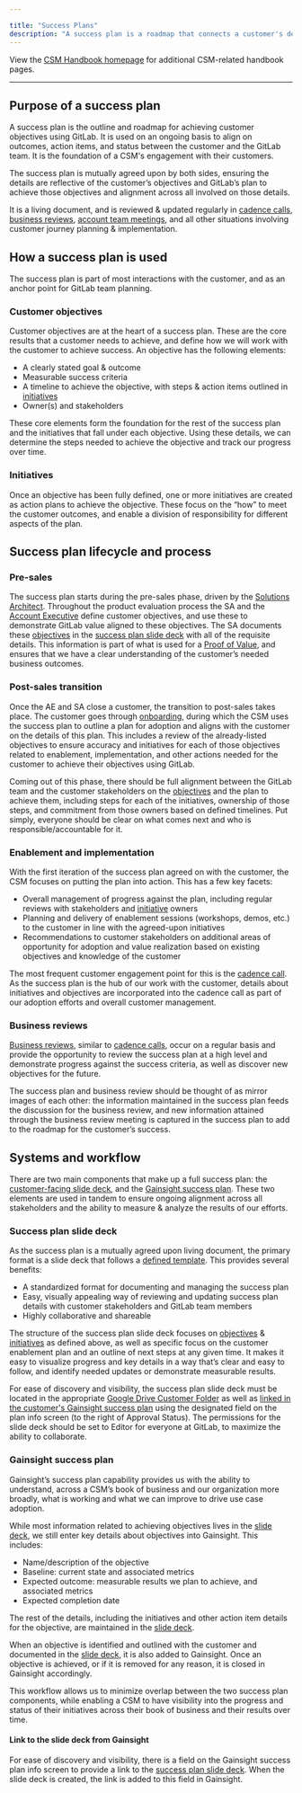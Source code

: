 ```yaml
---

title: "Success Plans"
description: "A success plan is a roadmap that connects a customer's desired business outcomes to GitLab solutions. It is a living document, developed by the CSM."
---
```


View the [CSM Handbook homepage](/handbook/customer-success/csm/) for additional CSM-related handbook pages.

----

## Purpose of a success plan

A success plan is the outline and roadmap for achieving customer objectives using GitLab. It is used on an ongoing basis to align on outcomes, action items, and status between the customer and the GitLab team. It is the foundation of a CSM's engagement with their customers.

The success plan is mutually agreed upon by both sides, ensuring the details are reflective of the customer’s objectives and GitLab’s plan to achieve those objectives and alignment across all involved on those details.

It is a living document, and is reviewed & updated regularly in [cadence calls](/handbook/customer-success/csm/cadence-calls/), [business reviews](/handbook/customer-success/csm/ebr/), [account team meetings](/handbook/customer-success/account-team/#account-team-meetings), and all other situations involving customer journey planning & implementation.

## How a success plan is used

The success plan is part of most interactions with the customer, and as an anchor point for GitLab team planning. 

### Customer objectives

Customer objectives are at the heart of a success plan. These are the core results that a customer needs to achieve, and define how we will work with the customer to achieve success. An objective has the following elements:

- A clearly stated goal & outcome
- Measurable success criteria
- A timeline to achieve the objective, with steps & action items outlined in [initiatives](#initiatives)
- Owner(s) and stakeholders

These core elements form the foundation for the rest of the success plan and the initiatives that fall under each objective. Using these details, we can determine the steps needed to achieve the objective and track our progress over time.

### Initiatives

Once an objective has been fully defined, one or more initiatives are created as action plans to achieve the objective. These focus on the “how” to meet the customer outcomes, and enable a division of responsibility for different aspects of the plan.

## Success plan lifecycle and process

### Pre-sales

The success plan starts during the pre-sales phase, driven by the [Solutions Architect](/handbook/customer-success/account-team/#solutions-architect-sa). Throughout the product evaluation process the SA and the [Account Executive](/handbook/customer-success/account-team/#strategic-account-executive-sae--account-executive-ae) define customer objectives, and use these to demonstrate GitLab value aligned to these objectives. The SA documents these [objectives](#customer-objectives) in the [success plan slide deck](#success-plan-slide-deck) with all of the requisite details. This information is part of what is used for a [Proof of Value](/handbook/solutions-architects/tools-and-resources/pov/), and ensures that we have a clear understanding of the customer’s needed business outcomes.

### Post-sales transition

Once the AE and SA close a customer, the transition to post-sales takes place. The customer goes through [onboarding](/handbook/customer-success/csm/onboarding/), during which the CSM uses the success plan to outline a plan for adoption and aligns with the customer on the details of this plan. This includes a review of the already-listed objectives to ensure accuracy and initiatives for each of those objectives related to enablement, implementation, and other actions needed for the customer to achieve their objectives using GitLab.

Coming out of this phase, there should be full alignment between the GitLab team and the customer stakeholders on the [objectives](#customer-objectives) and the plan to achieve them, including steps for each of the initiatives, ownership of those steps, and commitment from those owners based on defined timelines. Put simply, everyone should be clear on what comes next and who is responsible/accountable for it.

### Enablement and implementation

With the first iteration of the success plan agreed on with the customer, the CSM focuses on putting the plan into action. This has a few key facets:

- Overall management of progress against the plan, including regular reviews with stakeholders and [initiative](#initiatives) owners
- Planning and delivery of enablement sessions (workshops, demos, etc.) to the customer in line with the agreed-upon initiatives
- Recommendations to customer stakeholders on additional areas of opportunity for adoption and value realization based on existing objectives and knowledge of the customer

The most frequent customer engagement point for this is the [cadence call](/handbook/customer-success/csm/cadence-calls/). As the success plan is the hub of our work with the customer, details about initiatives and objectives are incorporated into the cadence call as part of our adoption efforts and overall customer management.

### Business reviews

[Business reviews](/handbook/customer-success/csm/ebr/), similar to [cadence calls](/handbook/customer-success/csm/cadence-calls/), occur on a regular basis and provide the opportunity to review the success plan at a high level and demonstrate progress against the success criteria, as well as discover new objectives for the future.

The success plan and business review should be thought of as mirror images of each other: the information maintained in the success plan feeds the discussion for the business review, and new information attained through the business review meeting is captured in the success plan to add to the roadmap for the customer’s success.

## Systems and workflow

There are two main components that make up a full success plan: the [customer-facing slide deck](#success-plan-slide-deck), and the [Gainsight success plan](#gainsight-success-plan). These two elements are used in tandem to ensure ongoing alignment across all stakeholders and the ability to measure & analyze the results of our efforts.

### Success plan slide deck

As the success plan is a mutually agreed upon living document, the primary format is a slide deck that follows a [defined template](https://docs.google.com/presentation/d/1T-Y2WJ-mRqGey7b1YQMTKE3tVbBTnyY3a9HzaOpxPQ4/edit?usp=sharing). This provides several benefits:

- A standardized format for documenting and managing the success plan
- Easy, visually appealing way of reviewing and updating success plan details with customer stakeholders and GitLab team members
- Highly collaborative and shareable

The structure of the success plan slide deck focuses on [objectives](#customer-objectives) & [initiatives](#initiatives) as defined above, as well as specific focus on the customer enablement plan and an outline of next steps at any given time. It makes it easy to visualize progress and key details in a way that’s clear and easy to follow, and identify needed updates or demonstrate measurable results.

For ease of discovery and visibility, the success plan slide deck must be located in the appropriate [Google Drive Customer Folder](https://drive.google.com/drive/u/1/folders/0B-ytP5bMib9Ta25aSi13Q25GY1U?resourcekey=0-MBirIe2vWyQXYi8cJEkH2Q) as well as [linked in the customer's Gainsight success plan](#link-to-the-slide-deck-from-gainsight) using the designated field on the plan info screen (to the right of Approval Status). The permissions for the slide deck should be set to Editor for everyone at GitLab, to maximize the ability to collaborate.

### Gainsight success plan

Gainsight’s success plan capability provides us with the ability to understand, across a CSM’s book of business and our organization more broadly, what is working and what we can improve to drive use case adoption.

While most information related to achieving objectives lives in the [slide deck](#success-plan-slide-deck), we still enter key details about objectives into Gainsight. This includes:

- Name/description of the objective
- Baseline: current state and associated metrics
- Expected outcome: measurable results we plan to achieve, and associated metrics
- Expected completion date

The rest of the details, including the initiatives and other action item details for the objective, are maintained in the [slide deck](#success-plan-slide-deck).

When an objective is identified and outlined with the customer and documented in the [slide deck](#success-plan-slide-deck), it is also added to Gainsight. Once an objective is achieved, or if it is removed for any reason, it is closed in Gainsight accordingly.

This workflow allows us to minimize overlap between the two success plan components, while enabling a CSM to have visibility into the progress and status of their initiatives across their book of business and their results over time.

#### Link to the slide deck from Gainsight

For ease of discovery and visibility, there is a field on the Gainsight success plan info screen to provide a link to the [success plan slide deck](#success-plan-slide-deck). When the slide deck is created, the link is added to this field in Gainsight.
